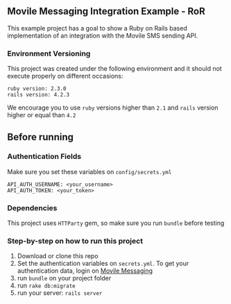 ## Movile Messaging Integration Example - RoR

This example project has a goal to show a Ruby on Rails based implementation of an integration with the Movile SMS sending API.

### Environment Versioning
This project was created under the following environment and it should not execute properly on different occasions:

```
ruby version: 2.3.0
rails version: 4.2.3
```

We encourage you to use `ruby` versions higher than `2.1` and `rails` version higher or equal than `4.2`

## Before running

### Authentication Fields

Make sure you set these variables on `config/secrets.yml`

```
API_AUTH_USERNAME: <your_username>
API_AUTH_TOKEN: <your_token>
```

### Dependencies

This project uses `HTTParty` gem, so make sure you run `bundle` before testing

### Step-by-step on how to run this project

1. Download or clone this repo
2. Set the authentication variables on `secrets.yml`. To get your authentication data, login on [Movile Messaging](https://messaging.movile.com/messaging/home)
3. run `bundle` on your project folder
4. run `rake db:migrate`
5. run your server: `rails server`
